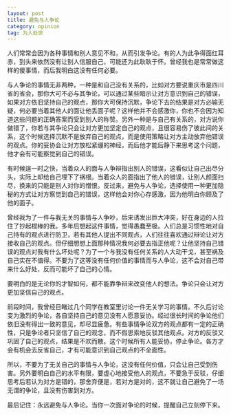 ```yaml
---
layout: post
title: 避免与人争论
category: opinion
tag: 为人处世
---
```


人们常常会因为各种事情和别人意见不和，从而引发争论。有的人为此争得面红耳赤，到头来依然没有让别人信服自己，可能还为此耿耿于怀。曾经我也是常常做这样的傻事情，而后我明白这没有任何必要。

与人争论的事情无非两种，一种是和自己没有关系的，比如对方要说重庆市是四川省的省会，那你大可不必与其争论，可以通过某些暗示让对方意识到自己的错误，如果对方依旧坚持自己的观点，那你大可保持沉默，争论下去的结果是对方必输无疑，何必要当着其他人的面让他丢面子呢？这样他并不会感激你，你也不会因为知道这些问题的正确答案而受到别人的称赞。另外一种是与自己有关系的，对方说你做错了，你若与其争论只会让对方更加坚定自己的观点，且很容易伤了彼此间的关系，这个时候选择沉默不是放弃自己的观点，而是使用策略让对方主动放弃他错误的观点。你的妥协会让对方放松紧绷的神经，而后他才能后静下来思考这个问题，他才会有可能察觉到自己的错误。

有时候逞一时之快，当着众人的面与人争辩指出别人的错误，这看似让自己出尽分头，实际上却给自己埋下了祸根。当着众人的面指出了他人的错误，让别人颜面扫尽，换来的只能是别人对你的憎恨。反过来，避免与人争论，选择使用一种更加隐秘的方式让对方察觉到自己的错误，这样他会对你心存感激，因为他明白你顾及了他的面子。

曾经我为了一件与我无关的事情与人争吵，后来诱发出巨大冲突，好在身边的人拉住了抄起棍棒的我。多年后想起这件事情，觉得愚蠢至极。人们总是习惯性地对自己持有的观点进行防卫，若有其他人提出不同观点，人们往往喜欢通过辩论让对方接收自己的观点。但仔细想想上面那种情况我何必要去指正他呢？让他坚持自己错误的观点对我有什么坏处呢？为了一个与我没有任何关系的人大动干戈，甚至祸及自己实在不值得。不要为了这等没有任何价值的事情而与人争论，这不会对自己带来什么好处，反而可能坏了自己的心情。

要明白的是无论你的才智如何，都不能靠争辩来改变他人的想法。争论只会让对方更加坚信自己的观点。

前段时间，我曾经目睹过几个同学在教室里讨论一件无关学习的事情。不久后讨论变为激烈的争论，各自坚持自己的意见没有人愿意妥协。经过很长时间的争论他们依旧没有得出一致的意见，却尽显疲惫。有些事情争论双方的观点都有一定的正确性，只是争论者只坚信了自己的观念，而不假思索地反驳其他观点。对方的反驳又巩固了自己的观点，结果是不欢而散。这个时候所有人能妥协，停止争论。各方才会有机会去反省自己，才有可能意识到自己观点的不全面性。

所以，不要为了无关自己的事情与人争论，这没有任何价值，只会让自己受到伤害。另外要明白自己的水平有限，要虚心地接受他人的观点，不要急于反驳，仔细思考后若认为对方是错的，那舍弃便是，若对方是对的，这不就让自己避免了一场无谓的争论，且没有伤害到对方。

最后记住：永远避免与人争论。当你一次面对争论的时候，提醒自己立刻停下来。